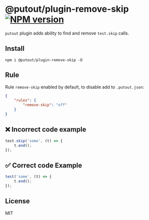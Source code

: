 # @putout/plugin-remove-skip [![NPM version][NPMIMGURL]][NPMURL]

[NPMIMGURL]: https://img.shields.io/npm/v/@putout/plugin-remove-skip.svg?style=flat&longCache=true
[NPMURL]: https://npmjs.org/package/@putout/plugin-remove-skip"npm"

`putout` plugin adds ability to find and remove `test.skip` calls.

## Install

```
npm i @putout/plugin-remove-skip -D
```

## Rule

Rule `remove-skip` enabled by default, to disable add to `.putout.json`:

```json
{
    "rules": {
        "remove-skip": "off"
    }
}
```

## ❌ Incorrect code example

```js
test.skip('some', (t) => {
    t.end();
});
```

## ✅ Correct code Example

```js
test('some', (t) => {
    t.end();
});
```

## License

MIT
